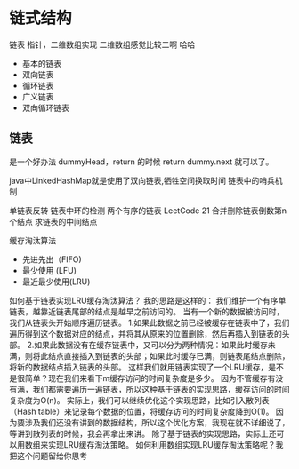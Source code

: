 # 链式结构
链表
指针，二维数组实现
二维数组感觉比较二啊 哈哈

* 基本的链表
* 双向链表
* 循环链表
* 广义链表
* 双向循环链表
## 链表
是一个好办法 dummyHead，return 的时候 return dummy.next 就可以了。

java中LinkedHashMap就是使用了双向链表,牺牲空间换取时间
链表中的哨兵机制

单链表反转
链表中环的检测
两个有序的链表  LeetCode 21
合并删除链表倒数第n个结点
求链表的中间结点

缓存淘汰算法

* 先进先出（FIFO)
* 最少使用 (LFU)
* 最近最少使用(LRU)

如何基于链表实现LRU缓存淘汰算法？
我的思路是这样的：
我们维护一个有序单链表，越靠近链表尾部的结点是越早之前访问的。
当有一个新的数据被访问时，我们从链表头开始顺序遍历链表。
1.如果此数据之前已经被缓存在链表中了，我们遍历得到这个数据对应的结点，并将其从原来的位置删除，然后再插入到链表的头部。
2.如果此数据没有在缓存链表中，又可以分为两种情况：如果此时缓存未满，则将此结点直接插入到链表的头部；如果此时缓存已满，则链表尾结点删除，将新的数据结点插入链表的头部。
这样我们就用链表实现了一个LRU缓存，是不是很简单？现在我们来看下m缓存访问的时间复杂度是多少。
因为不管缓存有没有满，我们都需要遍历一遍链表，所以这种基于链表的实现思路，缓存访问的时间复杂度为O(n)。
实际上，我们可以继续优化这个实现思路，比如引入散列表（Hash table）来记录每个数据的位置，将缓存访问的时间复杂度降到O(1)。
因为要涉及我们还没有讲到的数据结构，所以这个优化方案，我现在就不详细说了，等讲到散列表的时候，我会再拿出来讲。
除了基于链表的实现思路，实际上还可以用数组来实现LRU缓存淘汰策略。
如何利用数组实现LRU缓存淘汰策略呢？我把这个问题留给你思考